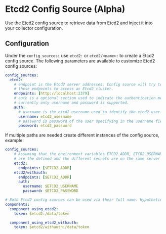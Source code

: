 # Etcd2 Config Source (Alpha)

Use the [Etcd2](https://etcd.io/docs/v2.3/) config source to retrieve data from
Etcd2 and inject it into your collector configuration.

## Configuration

Under the `config_sources:` use `etcd2:` or `etcd2/<name>:` to create a Etcd2 config
source. The following parameters are available to customize Etcd2 config sources:

```yaml
config_sources:
  etcd2:
    # endpoint is the Etcd2 server addresses. Config source will try to connect to
    # these endpoints to access an Etcd2 cluster.
    endpoints: [http://localhost:2379]
    # auth is a optional section used to indicate the authentication method to be used.
    # currently only username and password is supported.
    auth:
      # username is the etcd2 username used to identify the etcd2 user. 
      username: etcd2_username
      # password is password of the user specifying in the username field.
      password: etcd2_password 
```

If multiple paths are needed create different instances of the config source, example:

```yaml
config_sources:
    # Assuming that the environment variables ETCD2_ADDR, ETCD2_USERNAME and $ETCD_PASSWORD 
    # are the defined and the different secrets are on the same server but at different paths.
    etcd2:
      endpoints: [$ETCD2_ADDR]
    etcd2/withauth:
      endpoints: [$ETCD2_ADDR]
      auth:
        username: $ETCD2_USERNAME
        password: $ETCD2_PASSWORD

# Both Etcd2 config sources can be used via their full name. Hypothetical example:
components:
  component_using_etcd2:
    token: $etcd2:/data/token

  component_using_etcd2_withauth:
    token: $etcd2/withauth:/data/token
```